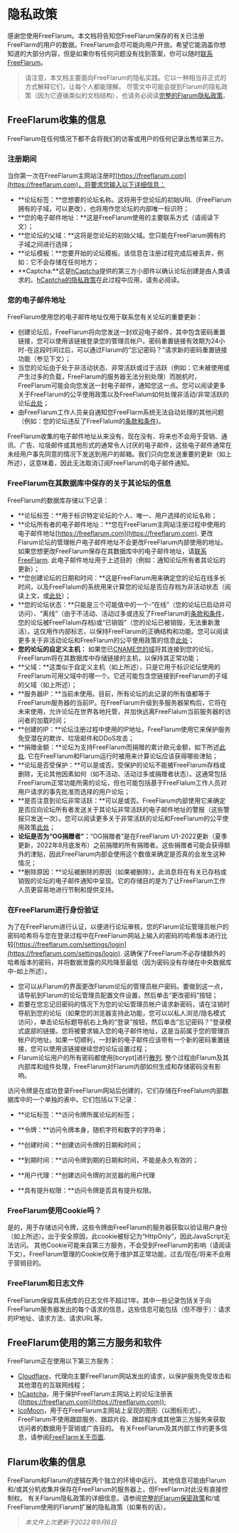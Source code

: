 # 隐私政策

感谢您使用FreeFlarum。本文档将告知您FreeFlarum保存的有关已注册FreeFlarm的用户的数据。FreeFlarum会尽可能向用户开放。希望它能涵盖你想知道的大部分内容，但是如果你有任何问题没有找到答案，你可以随时[联系FreeFlarum](https://freeflarum.com/support)。
>请注意，本文档主要面向FreeFlarum的隐私实践。它以一种相当非正式的方式解释它们，让每个人都能理解。
>尽管文中可能会提到Flarum的隐私政策（因为它遵循类似的文档结构），也请务必阅读[完整的Flarum隐私政策](https://flarum.org/privacy)。

## FreeFlarum收集的信息

FreeFlarum在任何情况下都不会将我们的访客或用户的任何记录出售给第三方。

### 注册期间

当你第一次在FreeFlarum主网站注册时[https://freeflarum.com](https://freeflarum.com)，将要求您输入以下详细信息：

- **论坛标签：**您想要的论坛名称。这将用于您论坛的初始URL（FreeFlarum拥有的子域，可以更改），也将用作您论坛的内部唯一标识符；
- **您的电子邮件地址：**这是FreeFlarum使用的主要联系方式（请阅读下文）；
- **您论坛的父域：**这将是您论坛的初始父域。您只能在FreeFlarum拥有的子域之间进行选择；
- **论坛模板：**您要开始的论坛模板。该信息在注册过程完成后被丢弃，例如：它不会存储在任何地方；
- **Captcha:**这是[hCaptcha](https://hcaptcha.com)提供的第三方小部件以确认论坛创建是由人类请求的。[hCaptcha的隐私政策](https://www.hcaptcha.com/privacy)在此过程中应用，请务必阅读。

### 您的电子邮件地址
FreeFlarum使用您的电子邮件地址仅用于联系您有关论坛的重要更新：

- 创建论坛后，FreeFlarum将向您发送一封欢迎电子邮件，其中包含密码重置链接，您可以使用该链接登录您的管理员帐户。密码重置链接有效期为24小时-在这段时间过后，可以通过Flarum的“忘记密码？”请求新的密码重置链接功能（参见下文）；
- 当您的论坛由于处于非活动状态、非常活跃或过于活跃（例如：它未被使用或产生过多的负载，FreeFlarum的服务器无法分别处理）而脱机时，FreeFlarum可能会向您发送一封电子邮件，通知您这一点。您可以阅读更多关于FreeFlarum的公平使用政策以及FreeFlalum如何处理非活动/非常活跃的论坛[此处](https://docs.freeflarumcn.essesoul.top/zh/%E6%B3%95%E5%BE%8B%E4%BF%A1%E6%81%AF/%E6%9D%A1%E6%AC%BE%E5%92%8C%E6%9D%A1%E4%BB%B6%E4%BB%A5%E5%8F%8A%E5%90%88%E7%90%86%E4%BD%BF%E7%94%A8%E6%94%BF%E7%AD%96/#_3)；
- 由FreeFlarum工作人员亲自通知您FreeFlarm系统无法自动处理的其他问题（例如：您的论坛违反了FreeFlalum的[条款和条件](https://docs.freeflarum.com/zh/法律信息/条款和条件以及合理使用政策/))。

FreeFlarum收集的电子邮件地址从来没有、现在没有、将来也不会用于营销、通讯、广告、垃圾邮件或其他形式的通常令人讨厌的电子邮件，这些电子邮件通常在未经用户事先同意的情况下发送到用户的邮箱。我们只向您发送重要的更新（如上所述），这意味着，因此无法取消订阅FreeFlarum的电子邮件通知。

### FreeFlarum在其数据库中保存的关于其论坛的信息
FreeFlarum的数据库存储以下记录：

- **论坛标签：**用于标识特定论坛的个人、唯一、用户选择的论坛名称；
- **论坛所有者的电子邮件地址：**您在FreeFlarum主网站注册过程中使用的电子邮件地址[https://freeflarum.com](https://freeflarum.com). 更改Flarum论坛的管理帐户电子邮件地址不会更改FreeFlarum内部使用的地址。如果您想更改FreeFlarum保存在其数据库中的电子邮件地址，请[联系FreeFlarm](https://freeflarum.com/support). 此电子邮件地址用于上述目的（例如：通知论坛所有者其论坛的更新）；
- **您创建论坛的日期和时间：**这是FreeFlarum用来确定您的论坛在线多长时间，以及FreeFlalum的系统用来计算您的论坛是否应存档为非活动状态（阅读上文，或[此处](https://docs.freeflarum.com/zh/法律信息/条款和条件以及合理使用政策/#_3)）；
- **您的论坛状态：**只能是三个可能值中的一个-“在线”（您的论坛已启动并可访问）、“离线”（由于不活动、活动过多或违反了FreeFlarum的[条款和条件](https://docs.freeflarum.com/zh/法律信息/条款和条件以及合理使用政策/#_2)，您的论坛被FreeFlalum存档)或“已销毁”（您的论坛已被销毁，无法重新激活）。这仅用作内部标志，以保持FreeFlarum的正确结构和功能。您可以阅读更多关于非活动论坛和FreeFlarum的公平使用政策的信息[此处](https://docs.freeflarum.com/zh/法律信息/条款和条件以及合理使用政策/#_2)；
- **您的论坛的自定义主机：** 如果您已[CNAME您的域](https://docs.freeflarum.com/zh/教程/自定义域名/#_1)将其连接到您的论坛，FreeFlarum将在其数据库中存储链接的主机，以保持其正常功能；
- **父域：**这类似于自定义主机（如上所述），只是它用于标识论坛使用的FreeFlarum可用父域中的哪一个。它还可能包含您链接到FreeFlarum的子域的父域（如上所述）；
- **服务器IP：**当前未使用。目前，所有论坛的此记录的所有值都等于FreeFlarum服务器的当前IP。在FreeFlarum升级到多服务器架构后，它将在未来使用，允许论坛在世界各地托管，并加快远离FreeFlalum当前服务器的访问者的加载时间；
- **创建的IP：**论坛注册过程中使用的IP地址。FreeFlarum使用它来保护服务免受潜在的欺诈、垃圾邮件和DDoS攻击；
- **捐赠金额：**论坛为支持FreeFlarum而捐赠的累计欧元金额，如下所述[此处](https://freeflarum.com/donate). 它在FreeFlarum和Flarum运行时被用来计算论坛应该获得哪些津贴；
- **论坛是否受保护：**可以是或否。受保护的论坛不能被FreeFlarum存档或删除，无论其他因素如何（如不活动、活动过多或捐赠者状态）。这通常包括FreeFlarum正常功能所需的论坛，但也可能包括基于FreeFlalum工作人员对用户请求的事先批准而选择的用户论坛；
- **是否注意到论坛非常活跃：**可以是或否。FreeFlarum内部使用它来确定是否应向论坛所有者发送关于其论坛非常活跃的电子邮件地址的警报（这些警报只发送一次）。您可以阅读更多关于非常活跃的论坛和FreeFlarum的公平使用政策[此处](https://docs.freeflarum.com/legal/terms#fair-使用政策)；
- **论坛是否为“OG捐赠者”：**“OG捐赠者”是在FreeFlarum U1-2022更新（夏季更新，2022年8月底发布）之前捐赠的所有捐赠者。这些捐赠者可能会获得额外的津贴，因此FreeFlarum内部会使用这个数值来确定是否真的会发生这种情况；
- **删除原因：**论坛被删除的原因（如果被删除）。此消息将在有关已存档或销毁的论坛的电子邮件通知中呈现。它的存储目的是为了让FreeFlarum工作人员更容易地进行节制和提供支持。

### 在FreeFlarum进行身份验证
为了在FreeFlarum进行认证，以便进行论坛审核，您的Flarum论坛管理员帐户的密码哈希将与您在登录过程中在FreeFlarum网站上输入的密码的哈希版本进行比较[https://freeflarum.com/settings/login](https://freeflarum.com/settings/login). 这确保了FreeFlarum不必存储额外的哈希版本的密码，并将数据泄露的风险降至最低（因为密码没有存储在中央数据库中-如上所述）。

- 您可以从Flarum的界面更改Flarum论坛的管理员帐户密码。要做到这一点，请导航到Flarum的论坛管理员配置文件设置，然后单击“更改密码”按钮；
- 若要在您忘记旧密码的情况下为您的论坛管理员帐户请求新密码，请在注销时导航到您的论坛（如果您的浏览器支持此功能，您可以以私人浏览/隐名模式访问），单击论坛标题导航右上角的“登录”按钮，然后单击“忘记密码？”登录模式底部的链接。您将被要求输入您的电子邮件地址，这是当前属于您的管理员帐户的地址。如果一切顺利，一封新的电子邮件应该带有一个新的密码重置链接，您可以使用该链接继续您的论坛设置过程；
- Flarum论坛用户的所有密码都使用[bcrypt]进行[散列](https://en.wikipedia.org/wiki/Bcrypt). 整个过程由Flarum及其内部库和组件处理，FreeFlarum对Flarum内部如何生成和存储密码没有影响。

访问令牌是在成功登录FreeFlarum网站后创建的，它们存储在FreeFlalum内部数据库中的一个单独的表中。它们包括以下记录：

- **论坛标签：**访问令牌所属论坛的标签；

- **令牌：**访问令牌本身，随机字符和数字的字符串；

- **创建时间：**创建访问令牌的日期和时间；

- **到期时间：**访问令牌到期的日期和时间，不能是永久有效的；

- **用户代理：**创建访问令牌的浏览器的用户代理

- **具有提升权限：**访问令牌是否具有提升权限。

### FreeFlarum使用Cookie吗？
是的，用于存储访问令牌，这些令牌由FreeFlarum的服务器获取以验证用户身份（如上所述）。出于安全原因，此cookie被标记为“HttpOnly”，因此JavaScript无法访问。
其他Cookie可能来自第三方服务，不会受到FreeFlarum的影响（请阅读下文）。FreeFlarum管理的Cookie仅用于维护其正常功能，过去/现在/将来不会用于营销目的。
### FreeFlarum和日志文件
FreeFlarum保留其系统库的日志文件不超过1年。其中一些记录包括关于向FreeFlarum服务器发出的每个请求的信息，这些信息可能包括（但不限于）：请求的IP地址、请求方法、请求URL等。

## FreeFlarum使用的第三方服务和软件
FreeFlarum正在使用以下第三方服务：

- [Cloudflare](https://www.cloudflare.com/privacypolicy/)，代理向主要FreeFlarum网站发出的请求，以保护服务免受攻击和其他潜在的互联网线程；
- [hCaptcha](https://www.hcaptcha.com/privacy/)，用于保护FreeFlarum主网站上的论坛注册表([https://freeflarum.com](https://freeflarum.com));
- [IcoMoon](https://icomoon.io/#about)，用于在FreeFlarum主网站上呈现的图形（以图标形式）。
FreeFlarum不使用跟踪服务、跟踪片段、跟踪程序或其他第三方服务来获取访问者的数据用于营销或广告目的。
有关FreeFlarum及其内部工作的更多信息，请参阅[FreeFlarm关于页面](https://docs.freeflarum.com/zh/%E5%85%B3%E4%BA%8E/).

## Flarum收集的信息
FreeFlarum和Flarum的逻辑在两个独立的环境中运行。
其他信息可能由Flarum和/或其分机收集并保存在FreeFlarum的服务器上，但FreeFlarm对此没有直接控制权。
有关Flarum隐私政策的详细信息，请参阅[完整的Flarum保密政策](https://flarum.org/privacy)和/或FreeFlarum使用的Flarum扩展的隐私政策（如果有的话）。
>*本文件上次更新于2022年9月6日*

